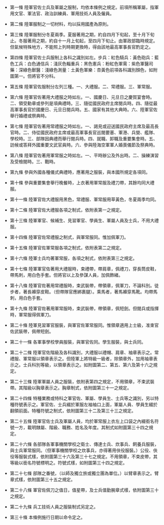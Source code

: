 * 第一條 陸軍官佐士兵及軍屬之服制，均依本條例之規定。前項所稱軍屬，指軍用文官、軍法官、政治訓練員、軍用技術人員及僱員。

* 第二條 陸軍服制之一切材料，均以採用國產為原則。

* 第三條 陸軍服制分冬夏兩季。夏服著用之期，約自四月下旬起，至十月下旬止。冬服著用之期，約自十一月上旬起，至四月下旬止。由軍政部臨時規定。但氣候特殊地方，不能照上列時期更換時，得由該地最高軍事長官酌定之。

* 第四條 陸軍官佐士兵服制上各科之識別如左。步兵：紅色騎兵：黃色砲兵：藍色工兵：白色通信兵：淺灰色輜重兵：黑色憲兵：粉紅色軍需：紫色軍醫司藥：深綠色獸醫：淺綠色測量：土黃色軍樂：杏黃色前項各科識別顏色，如附圖第一。但將官不分科。

* 第五條 陸軍官佐服制分左列三種。一、大禮服。二、常禮服。三、軍常服。

* 第六條 陸軍官佐著用大禮服之時如左。一、國慶日、元旦日之慶賀宴會時。二、領受勳章或參列是項典禮時。三、隨從國民政府主席閱兵時。四、隨從最高軍事長官於國慶日、元旦日閱兵時。五、國家有其他大典時。六、陸軍官佐舉行婚禮或祭典時。

* 第七條 陸軍官佐著用常禮服之時如左。一、謁見或迎送國民政府主席及最高長官時。二、侍從國民政府主席或最高軍事長官巡閱要塞、軍港、兵營、艦隊、學校時。三、部隊因典禮而舉行閱兵時。四、就職、卸職及重要集會時。五、訪候或答拜外國重要文武官員時。六、參與陸海空軍軍人婚喪儀節及祭典時。

* 第八條 陸軍官佐著用軍常服之時如左。一、平時辦公及外出時。二、操練演習及受檢閱時。三、戰時。

* 第九條 參與外國各種儀式典禮時，應著用之服裝，與本國所規定各項同。

* 第十條 參與重要集會舉行晚餐時，上衣著用軍常服及禮刀帶，其餘均同大禮服。

* 第十一條 陸軍官佐大禮服用黑色，常禮服、軍常服用草黃色，冬夏兩季均同。

* 第十二條 陸軍官佐大禮服各項之制式，依附表第一之規定。

* 第十三條 陸軍軍官、候補生、見習軍官、學員生、軍屬人員及士兵，不用大禮服。

* 第十四條 陸軍官佐常禮服之制式，與軍常服同。惟加佩軍刀。

* 第十五條 陸軍官佐軍常服各項之制式，依附表第二之規定。

* 第十六條 陸軍士兵均著軍常服，各項之制式，依附表第三之規定。

* 第十七條 陸軍軍官佐著用大禮服時，束禮帶，帶肩章，佩禮刀，穿長筒皮鞋，帶馬刺，用白色手套。但將官以上及參謀人員，加佩飾緒。

* 第十八條 陸軍官佐著用常禮服時，束武裝帶，帶領章，佩軍刀，不論科別。徒步者，著長褲穿皮鞋。（但帶隊官應綁裹腿）。乘馬者，著馬褲穿馬靴。均帶馬刺，用白色手套。

* 第十九條 陸軍官佐著用軍常服時，束武裝帶，帶領章，佩短劍。但閱兵或指揮時，軍常服得佩軍刀。

* 第二十條 陸軍見習軍官服裝，與軍官佐軍常服同。惟領章適用上士級，准束官佐武裝帶，佩帶短劍。

* 第二十一條 各軍事學校學員服裝，與軍官佐同。學生服裝，與士兵同。

* 第二十二條 陸軍官佐階級及各科識別，大禮服以禮帽、肩章、袖章表示之。常禮服、軍常服以領章表示之。但陸軍上將特級一級者，除領章外，加用袖章表示之。士兵科別等級，以領章表示之。如附圖第二、第五、第六及第十六之規定。

* 第二十三條 陸軍軍屬人員之服裝，依附表第四之規定，不用領章，不束武裝帶。其階級以胸章表示之。胸章制式，依附圖第三十一之規定。

* 第二十四條 特種業務或特科之軍官佐、軍屬、學員生、士兵等之識別，另以特種符號表示之。軍官佐、士兵綴於軍服左袖袖口上面，軍屬人員、學員生綴於翻領前面。特種符號之制式，依附圖第三十二及第三十三之規定。

* 第二十五條 陸軍官佐士兵及軍屬人員，均於軍常服上衣左上口袋之內綴銜名符號一方，載明隸屬、階級、職務、姓名及年度。其制式如附圖第三十四之規定。

* 第二十六條 各部隊各軍事機關學校之衛士、傳達士兵、炊事兵、飼養兵服裝，與士兵軍常服同。（但軍事機關學校之炊事兵，亦得著用伕役服裝。）公役、伕役等服裝式樣，依附圖第三十六及第三十七之規定。不用領章，不束皮帶，其等級以銜名符號標明之。符號式樣，如附圖第三十四之規定。

* 第二十七條 部隊之番號，（以師及獨立旅或獨立團為單位。）以臂章表示之。臂章式樣，依附圖第三十五之規定。

* 第二十八條 軍官佐佩刀之值日，值星帶，及士兵值勤腕章式樣，依附圖第三十之規定。

* 第二十九條 兵工技術人員之服裝制式另定之。

* 第三十條 本條例施行日期以命令定之。

